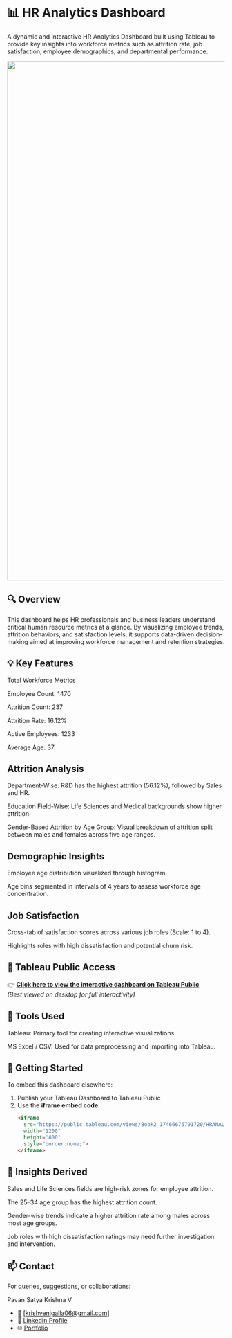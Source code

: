 # 📊 HR Analytics Dashboard

A dynamic and interactive HR Analytics Dashboard built using Tableau to provide key insights into workforce metrics such as attrition rate, job satisfaction, employee demographics, and departmental performance.

<IMAGE src="Dashboard.png" width="1200" />


## 🔍 Overview
This dashboard helps HR professionals and business leaders understand critical human resource metrics at a glance. By visualizing employee trends, attrition behaviors, and satisfaction levels, it supports data-driven decision-making aimed at improving workforce management and retention strategies.

## 💡 Key Features
Total Workforce Metrics

Employee Count: 1470

Attrition Count: 237

Attrition Rate: 16.12%

Active Employees: 1233

Average Age: 37


## Attrition Analysis

Department-Wise: R&D has the highest attrition (56.12%), followed by Sales and HR.

Education Field-Wise: Life Sciences and Medical backgrounds show higher attrition.

Gender-Based Attrition by Age Group: Visual breakdown of attrition split between males and females across five age ranges.


## Demographic Insights

Employee age distribution visualized through histogram.

Age bins segmented in intervals of 4 years to assess workforce age concentration.


## Job Satisfaction

Cross-tab of satisfaction scores across various job roles (Scale: 1 to 4).

Highlights roles with high dissatisfaction and potential churn risk.


## 🔗 Tableau Public Access

👉 **[Click here to view the interactive dashboard on Tableau Public](https://public.tableau.com/views/Book2_17466676791720/HRANALYTICSDASHBOARD)**  
*(Best viewed on desktop for full interactivity)*


## 📌 Tools Used
Tableau: Primary tool for creating interactive visualizations.

MS Excel / CSV: Used for data preprocessing and importing into Tableau.


## 🚀 Getting Started

To embed this dashboard elsewhere:
1. Publish your Tableau Dashboard to Tableau Public
2. Use the **iframe embed code**:
   ```html
   <iframe 
     src="https://public.tableau.com/views/Book2_17466676791720/HRANALYTICSDASHBOARD?:embed=y&:display_count=yes" 
     width="1200" 
     height="800" 
     style="border:none;">
   </iframe>


## 🧠 Insights Derived
Sales and Life Sciences fields are high-risk zones for employee attrition.

The 25–34 age group has the highest attrition count.

Gender-wise trends indicate a higher attrition rate among males across most age groups.

Job roles with high dissatisfaction ratings may need further investigation and intervention.


## 📫 Contact
For queries, suggestions, or collaborations:

Pavan Satya Krishna V
- 📧 [krishvenigalla06@gmail.com]
- 🔗 [LinkedIn Profile](https://www.linkedin.com/in/pavan-satya-v)
- 🌐 [Portfolio](https://pavansatya.github.io/pavansatyakrishna.github.io/)
